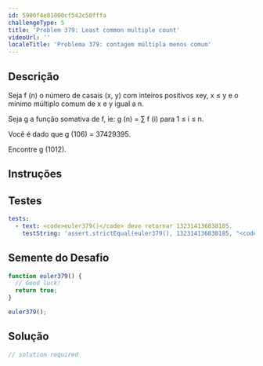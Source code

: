 ```yaml
---
id: 5900f4e81000cf542c50fffa
challengeType: 5
title: 'Problem 379: Least common multiple count'
videoUrl: ''
localeTitle: 'Problema 379: contagem múltipla menos comum'
---
```


## Descrição
<section id="description"> Seja f (n) o número de casais (x, y) com inteiros positivos xey, x ≤ y e o mínimo múltiplo comum de x e y igual a n. <p> Seja g a função somativa de f, ie: g (n) = ∑ f (i) para 1 ≤ i ≤ n. </p><p> Você é dado que g (106) = 37429395. </p><p> Encontre g (1012). </p></section>

## Instruções
<section id="instructions">
</section>

## Testes
<section id='tests'>

```yml
tests:
  - text: <code>euler379()</code> deve retornar 132314136838185.
    testString: 'assert.strictEqual(euler379(), 132314136838185, "<code>euler379()</code> should return 132314136838185.");'

```

</section>

## Semente do Desafio
<section id='challengeSeed'>

<div id='js-seed'>

```js
function euler379() {
  // Good luck!
  return true;
}

euler379();

```

</div>



</section>

## Solução
<section id='solution'>

```js
// solution required
```
</section>
